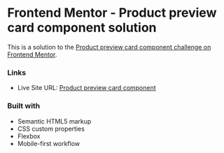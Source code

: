# Frontend Mentor - Product preview card component solution

This is a solution to the [Product preview card component challenge on Frontend Mentor](https://www.frontendmentor.io/challenges/product-preview-card-component-GO7UmttRfa). 

### Links

- Live Site URL: [Product preview card component](https://your-live-site-url.com)

### Built with

- Semantic HTML5 markup
- CSS custom properties
- Flexbox
- Mobile-first workflow